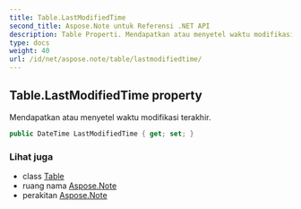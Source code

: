 ```yaml
---
title: Table.LastModifiedTime
second_title: Aspose.Note untuk Referensi .NET API
description: Table Properti. Mendapatkan atau menyetel waktu modifikasi terakhir.
type: docs
weight: 40
url: /id/net/aspose.note/table/lastmodifiedtime/
---
```

## Table.LastModifiedTime property

Mendapatkan atau menyetel waktu modifikasi terakhir.

```csharp
public DateTime LastModifiedTime { get; set; }
```

### Lihat juga

* class [Table](../)
* ruang nama [Aspose.Note](../../table/)
* perakitan [Aspose.Note](../../../)


